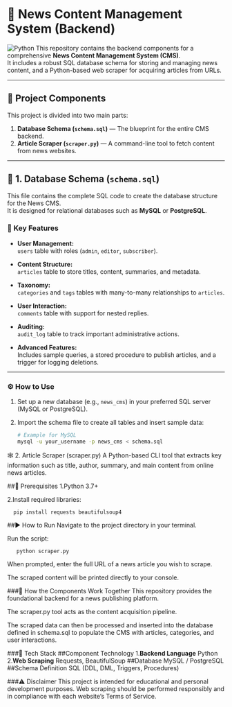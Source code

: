 # 📰 News Content Management System (Backend)
![Python](https://img.shields.io/badge/Python-3.7%2B-blue?logo=python)
This repository contains the backend components for a comprehensive **News Content Management System (CMS)**.  
It includes a robust SQL database schema for storing and managing news content, and a Python-based web scraper for acquiring articles from URLs.

---

## 📁 Project Components

This project is divided into two main parts:

1. **Database Schema (`schema.sql`)** — The blueprint for the entire CMS backend.  
2. **Article Scraper (`scraper.py`)** — A command-line tool to fetch content from news websites.

---

## 🧩 1. Database Schema (`schema.sql`)

This file contains the complete SQL code to create the database structure for the News CMS.  
It is designed for relational databases such as **MySQL** or **PostgreSQL**.

### 🔑 Key Features

- **User Management:**  
  `users` table with roles (`admin`, `editor`, `subscriber`).

- **Content Structure:**  
  `articles` table to store titles, content, summaries, and metadata.

- **Taxonomy:**  
  `categories` and `tags` tables with many-to-many relationships to `articles`.

- **User Interaction:**  
  `comments` table with support for nested replies.

- **Auditing:**  
  `audit_log` table to track important administrative actions.

- **Advanced Features:**  
  Includes sample queries, a stored procedure to publish articles, and a trigger for logging deletions.

---

### ⚙️ How to Use

1. Set up a new database (e.g., `news_cms`) in your preferred SQL server (MySQL or PostgreSQL).  
2. Import the schema file to create all tables and insert sample data:

   ```bash
   # Example for MySQL
   mysql -u your_username -p news_cms < schema.sql
🕸️ 2. Article Scraper (scraper.py)
A Python-based CLI tool that extracts key information such as title, author, summary, and main content from online news articles.

##🧠 Prerequisites
1.Python 3.7+

2.Install required libraries:

      pip install requests beautifulsoup4

##▶️ How to Run
Navigate to the project directory in your terminal.

Run the script:
    
       python scraper.py
When prompted, enter the full URL of a news article you wish to scrape.

The scraped content will be printed directly to your console.

###🔄 How the Components Work Together
This repository provides the foundational backend for a news publishing platform.

The scraper.py tool acts as the content acquisition pipeline.

The scraped data can then be processed and inserted into the database defined in schema.sql to populate the CMS with articles, categories, and user interactions.

###🧱 Tech Stack
##Component	Technology
1.**Backend Language**	Python
2.**Web Scraping**	Requests, BeautifulSoup
##Database	MySQL / PostgreSQL
##Schema Definition	SQL (DDL, DML, Triggers, Procedures)

###⚠️ Disclaimer
This project is intended for educational and personal development purposes.
Web scraping should be performed responsibly and in compliance with each website’s Terms of Service.

